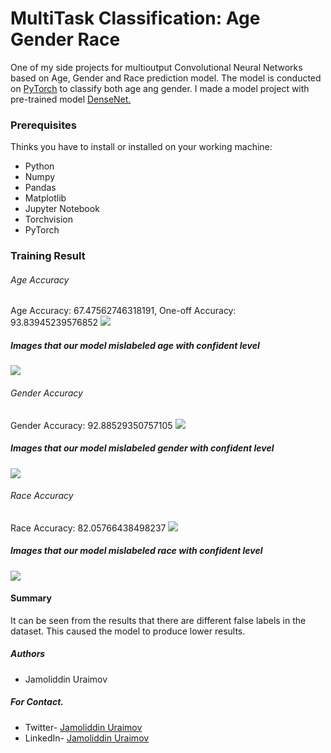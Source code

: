 # MultiTask Classification: Age Gender Race

One of my side projects for multioutput Convolutional Neural Networks based on Age, Gender and Race prediction model. The model is conducted on [PyTorch](https://pytorch.org/) to classify both age ang gender. I made a model project with pre-trained model [DenseNet.](https://arxiv.org/abs/1608.06993) 

### Prerequisites
Thinks you have to install or installed on your working machine:
- Python
- Numpy
- Pandas
- Matplotlib
- Jupyter Notebook
- Torchvision
- PyTorch

### Training Result
###### Age Accuracy
Age Accuracy: 67.47562746318191, 	One-off Accuracy: 93.83945239576852
![](https://github.com/uraimov92cnu/Thesis_project/blob/master/imgs/age_ConMatrix.png)

##### Images that our model mislabeled age with confident level
![](https://github.com/uraimov92cnu/Thesis_project/blob/master/imgs/age_con_level.png)

###### Gender Accuracy
Gender Accuracy: 92.88529350757105
![](https://github.com/uraimov92cnu/Thesis_project/blob/master/imgs/gender_ConMatrix.png)

##### Images that our model mislabeled gender with confident level
![](https://github.com/uraimov92cnu/Thesis_project/blob/master/imgs/gender_con_level.png)

###### Race Accuracy
Race Accuracy: 82.05766438498237
![](https://github.com/uraimov92cnu/Thesis_project/blob/master/imgs/race_ConMatrix.png)

##### Images that our model mislabeled race with confident level
![](https://github.com/uraimov92cnu/Thesis_project/blob/master/imgs/race_con_level.png)

#### Summary

It can be seen from the results that there are different false labels in the dataset. This caused the model to produce lower results.


##### Authors
- Jamoliddin Uraimov

##### For Contact.

- Twitter- [Jamoliddin Uraimov](https://twitter.com/Uraimov92cnu)
- LinkedIn- [Jamoliddin Uraimov](https://www.linkedin.com/in/jamoliddin-uraimov-0985b023b/)
